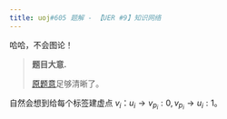 ```yaml
---
title: uoj#605 题解 - 【UER #9】知识网络
---
```


哈哈，不会图论！

> **题目大意.**
>
> [原题意](https://uoj.ac/contest/61/problem/605)足够清晰了。

自然会想到给每个标签建虚点 $v_i$：$u_i\rightarrow v_{p_i}:0,v_{p_i}\rightarrow u_i:1$。


